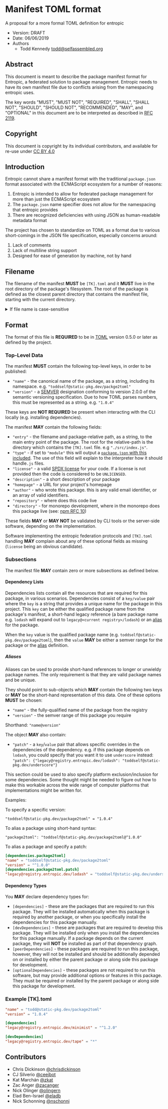 # Manifest TOML format

A proposal for a more formal TOML definition for entropic

- Version: DRAFT
- Date: 06/06/2019
- Authors
  - Todd Kennedy <todd@selfassembled.org>

## Abstract

This document is meant to describe the package manifest format for Entropic,
a federated solution to package management. Entropic needs to have its own
manifest file due to conflicts arising from the namespacing entropic uses.

The key words "MUST", "MUST NOT", "REQUIRED", "SHALL", "SHALL NOT", "SHOULD",
"SHOULD NOT", "RECOMMENDED", "MAY", and "OPTIONAL" in this document are to be
interpreted as described in [RFC 2119](https://tools.ietf.org/html/rfc2119).

## Copyright

This document is copyright by its individual contributors, and available for
re-use under [CC BY 4.0](https://creativecommons.org/licenses/by/4.0/)

## Introduction

Entropic cannot share a manifest format with the traditional `package.json` format
associated with the ECMAScript ecosystem for a number of reasons:

1. Entropic is intended to allow for federated package management for more than just the ECMAScript ecosystem
1. The `package.json` name specifier does not allow for the namespacing that entropic provides
1. There are recognized deficiencies with using JSON as human-readable metadata format

The project has chosen to standardize on TOML as a format due to various short-comings in the JSON file specification, especially concerns around:

1. Lack of comments
1. Lack of multiline string support
1. Designed for ease of generation by machine, not by hand

## Filename

The filename of the manifest **MUST** be `[TK].toml` and it **MUST** live in
the root directory of the package's filesystem. The root of the package is defined
as the closest parent directory that contains the manifest file, starting with
the current directory.

<details>
<summary>If file name is case-sensitive</summary>
On case-insensitive filesystems, it **MAY** be presented as `[TK].toml` but care
should be taken to preserve case when possible.
</details>

## Format

The format of this file is **REQUIRED** to be in [TOML](https://github.com/toml-lang/toml)
version 0.5.0 or later as defined by the project.

### Top-Level Data

The manifest **MUST** contain the following top-level keys, in order to be published:

- `"name"` - the canonical name of the package, as a string, including its namespace. e.g. `"toddself@static-pkg.dev/packge2toml"`
- `"version"` - a [SEMVER](https://semver.org/) designation conforming to version 2.0.0 of the semantic versioning specification. Due to how TOML parses numbers, this must be represented as a string. e.g. `"1.0.4"`

These keys are **NOT REQUIRED** be present when interacting with the CLI locally (e.g. installing dependencies).

The manifest **MAY** contain the following fields:

- `"entry"` - the filename and package-relative path, as a string, to the main entry point of the package. The root for the relative-path is the directory which contains the `[TK].toml` file. e.g `"./src/index.js"`.
- `"type"` - if set to `"module"` this will output a [`package.json` with this included](https://nodejs.org/api/esm.html#esm_code_package_json_code_code_type_code_field). The use of this field will explain to the interpreter how it should handle`.js` files.
- `"license"` - a valid [SPDX license](https://spdx.org/licenses/) for your code. If a license is not provided then the code is considered to be `UNLICENSED`.
- `"description"` - a short description of your package
- `"homepage"` - a URL for your project's homepage
- `"author"` - who wrote this package. this is any valid email identifier, or an array of valid identifiers.
- `"repository"` - where does this code live
- `"directory"` - for monorepo development, where in the monorepo does this package live (see: [npm RFC 10](https://github.com/npm/rfcs/blob/latest/implemented/0010-monorepo-subdirectory-declaration.md))

These fields **MAY** or **MAY NOT** be validated by CLI tools or the server-side
software, depending on the implementation.

Software implementing the entropic federation protocols and `[TK].toml` handling **MAY** complain about any of these optional fields as missing (`license` being an obvious candidate).

### Subsections

The manifest file **MAY** contain zero or more subsections as defined below.

#### Dependency Lists

Dependencies lists contain all the resources that are required for this package, in various scenarios. Dependencies consist of a `key/value` pair where the `key` is a string that provides a unique name for the package in this project. This `key` can be either the qualified package name from the package's manifest, a short-hand legacy reference (a bare package name e.g. `lodash` will expand out to `legacy@<current registry>/lodash`) or an <a href="#alias">alias</a> for the package.

When the `key` value is the qualified package name (e.g. `toddself@static-pkg.dev/package2toml`), then the `value` **MAY** be either a semver range for the package or the <a href="#alias">alias</a> definition.

<a name="alias"></a>

##### Aliases

Aliases can be used to provide short-hand references to longer or unwieldy package names. The only requirement is that they are valid package names and be unique.

They should point to sub-objects which **MAY** contain the following two keys or **MAY** be the short-hand representation of this data. One of these options **MUST** be chosen:

- `"name"` - the fully-qualified name of the package from the registry
- `"version"` - the semver range of this package you require

Shorthand: `"name@version"`

The object **MAY** also contain:

- `"patch"` - a `key`/`value` pair that allows specific overrides in the dependencies of the dependency. e.g. if this package depends on `lodash`, you could specify that you want it to use `underscore` instead: `"patch": {"legacy@registry.entropic.dev/lodash": "toddself@static-pkg.dev/underscore"}`

This section could be used to also specify platform exclusion/inclusion for some dependencies. Some thought might be needed to figure out how to make this workable across the wide range of computer platforms that implementations might be written for.

Examples:

To specify a specific version:

```
"toddself@static-pkg.dev/package2toml" = "1.0.4"
```

To alias a package using short-hand syntax:

```
"package2toml": "toddself@static-pkg.dev/package2toml@^1.0.0"
```

To alias a package and specify a patch:

```toml
[dependencies.package2toml]
"name" = "toddself@static-pkg.dev/package2toml"
"version" = "^1.0.0"
[dependencies.package2toml.patch]
"legacy@registry.entropic.dev/lodash" = "toddself@static-pkg.dev/underscore@1.0.5"
```

#### Dependency Types

You **MAY** declare dependency types for:

- `[dependencies]` - these are the packages that are required to run this package. They will be installed automatically when this package is required by another package, or when you specifically install the dependencies for this package manually.
- `[devDependencies]` - these are packages that are required to develop this package. They will be installed only when you install the dependencies for this package manually. If a package depends on the current package, they will **NOT** be installed as part of that dependency graph.
- `[peerDependencies]` - these packages are required to run this package, however, they will not be installed and should be additionally depended on or installed by either the parent package or along side this package for development.
- `[optionalDependencies]` - these packages are not required to run this software, but may provide additional options or features in this package. They must be required or installed by the parent package or along side this package for development.

### Example [TK].toml

```toml
"name" = "todd@static-pkg.dev/package2toml"
"version" = "1.0.4"

[dependencies]
"legacy@registry.entropic.dev/minimist" = "^1.2.0"

[devDependencies]
"legacy@registry.entropic.dev/tape" = "*"
```

## Contributors

- Chris Dickinson [@chrisdickinson](https://github.com/chrisdickinson)
- CJ Silverio [@ceejbot](https://github.com/ceejbot)
- Kat Marchán [@zkat](https://github.com/zkat)
- Zac Anger [@zacanger](https://github.com/zacanger)
- Nick Olinger [@olingern](https://github.com/olingern)
- Elad Ben-Israel [@eladb](https://github.com/eladb)
- Nick Schonning [@nschonni](https://githuib.com/nschonni)

